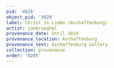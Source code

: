 ```yaml
---
pid: '4826'
object_pid: '3029'
label: Christ in Limbo (Aschaffenburg)
artist: janbrueghel
provenance_date: Until 1814
provenance_location: Aschaffenburg
provenance_text: Aschaffenburg Gallery
collection: provenance
order: '0285'
---
```


